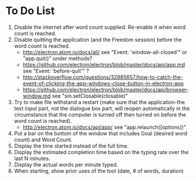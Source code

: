 # To Do List

1. Disable the internet after word count supplied. Re-enable it when word count is reached.
1. Disable quitting the application (and the Freedom session) before the word count is reached.
    - http://electron.atom.io/docs/all/ see "Event: 'window-all-closed'" or "app.quit()" under methods?
    - https://github.com/electron/electron/blob/master/docs/api/app.md see "Event: 'before-quit'" ?
    - http://stackoverflow.com/questions/32885657/how-to-catch-the-event-of-clicking-the-app-windows-close-button-in-electron-app
    - https://github.com/electron/electron/blob/master/docs/api/browser-window.md see "sin.setClosable(closable)"
1. Try to make file withstand a restart (make sure that the application-the text input part, not the dialogue box part, will reopen automatically in the circumstance that the computer is turned off then turned on before the word count is reached).
    - http://electron.atom.io/docs/api/app/ see "app.relaunch([options])"
1. Put a bar on the bottom of the window that includes Goal (desired word count) and Word Count.
1. Display the time started instead of the full time.
1. Display the estimated completion time based on the typing rate over the last N minutes.
1. Display the actual words per minute typed.
1. When starting, show prior uses of the tool (date, # of words, duration)
